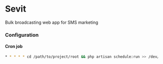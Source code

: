 # Sevit
Bulk broadcasting web app for SMS marketing

### Configuration
#### Cron job
```sh
* * * * * cd /path/to/project/root && php artisan schedule:run >> /dev/null 2>&1
```
